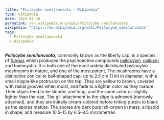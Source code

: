 ```yaml
---
title: "Psilocybe semilanceata - Wikipedia"
type: wikipedia
date: 2023-07-16
permalink: /en.wikipedia.org/wiki/Psilocybe_semilanceata
wikipedia: "https://en.wikipedia.org/wiki/Psilocybe_semilanceata"
tags:
  - Psilocybe semilanceata
  - Wikipedia
---
```

***Psilocybe semilanceata***, commonly known as the liberty cap, is a species of [fungus](/en.wikipedia.org/wiki/Fungus) which produces the psychoactive compounds [psilocybin](/en.wikipedia.org/wiki/Psilocybin), [psilocin](/en.wikipedia.org/wiki/Psilocin) and baeocystin. It is both one of the most widely distributed psilocybin mushrooms in nature, and one of the most potent. The mushrooms have a distinctive conical to bell-shaped cap, up to 2.5 cm (1 in) in diameter, with a small nipple-like protrusion on the top. They are yellow to brown, covered with radial grooves when moist, and fade to a lighter color as they mature. Their stipes tend to be slender and long, and the same color or slightly lighter than the cap. The gill attachment to the stipe is adnexed (narrowly attached), and they are initially cream-colored before tinting purple to black as the spores mature. The spores are dark purplish-brown in mass, ellipsoid in shape, and measure 10.5–15 by 6.5–8.5 micrometres.